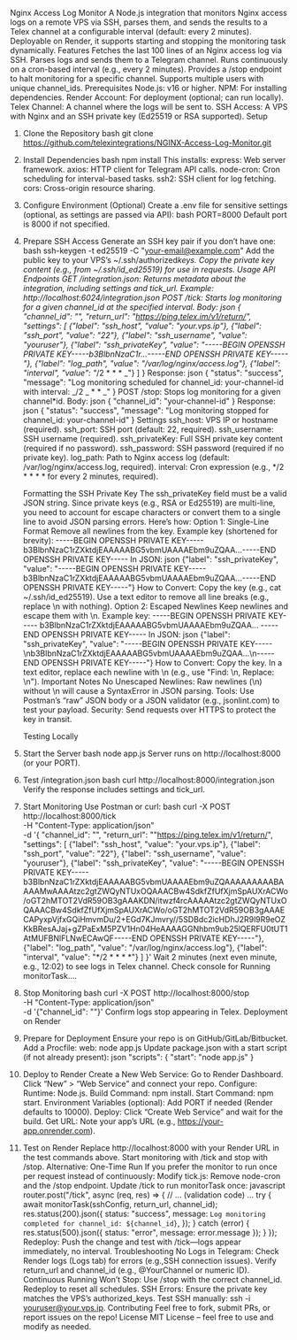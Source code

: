 Nginx Access Log Monitor
A Node.js integration that monitors Nginx access logs on a remote VPS via SSH, parses them, and sends the results to a Telex channel at a configurable interval (default: every 2 minutes). Deployable on Render, it supports starting and stopping the monitoring task dynamically.
Features
Fetches the last 100 lines of an Nginx access log via SSH.
Parses logs and sends them to a Telegram channel.
Runs continuously on a cron-based interval (e.g., every 2 minutes).
Provides a /stop endpoint to halt monitoring for a specific channel.
Supports multiple users with unique channel_ids.
Prerequisites
Node.js: v16 or higher.
NPM: For installing dependencies.
Render Account: For deployment (optional; can run locally).
Telex Channel: A channel where the logs will be sent to.
SSH Access: A VPS with Nginx and an SSH private key (Ed25519 or RSA supported).
Setup

1. Clone the Repository
   bash
   git clone https://github.com/telexintegrations/NGINX-Access-Log-Monitor.git
2. Install Dependencies
   bash
   npm install
   This installs:
   express: Web server framework.
   axios: HTTP client for Telegram API calls.
   node-cron: Cron scheduling for interval-based tasks.
   ssh2: SSH client for log fetching.
   cors: Cross-origin resource sharing.
3. Configure Environment (Optional)
   Create a .env file for sensitive settings (optional, as settings are passed via API):
   bash
   PORT=8000
   Default port is 8000 if not specified.
4. Prepare SSH Access
   Generate an SSH key pair if you don’t have one:
   bash
   ssh-keygen -t ed25519 -C "your-email@example.com"
   Add the public key to your VPS’s ~/.ssh/authorized*keys.
   Copy the private key content (e.g., from ~/.ssh/id_ed25519) for use in requests.
   Usage
   API Endpoints
   GET /integration.json:
   Returns metadata about the integration, including settings and tick_url.
   Example: http://localhost:6024/integration.json
   POST /tick:
   Starts log monitoring for a given channel_id at the specified interval.
   Body:
   json
   {
   "channel_id": "<your-test-telex-channel-id>",
   "return_url": "https://ping.telex.im/v1/return/<your-test-telex-channel-id>",
   "settings": [
   {"label": "ssh_host", "value": "your.vps.ip"},
   {"label": "ssh_port", "value": "22"},
   {"label": "ssh_username", "value": "youruser"},
   {"label": "ssh_privateKey", "value": "-----BEGIN OPENSSH PRIVATE KEY-----b3BlbnNzaC1r...-----END OPENSSH PRIVATE KEY-----"},
   {"label": "log_path", "value": "/var/log/nginx/access.log"},
   {"label": "interval", "value": "*/2 \* \* \* _"}
   ]
   }
   Response:
   json
   {
   "status": "success",
   "message": "Log monitoring scheduled for channel_id: your-channel-id with interval: _/2 _ \* \* _"
   }
   POST /stop:
   Stops log monitoring for a given channel*id.
   Body:
   json
   {
   "channel_id": "your-channel-id"
   }
   Response:
   json
   {
   "status": "success",
   "message": "Log monitoring stopped for channel_id: your-channel-id"
   }
   Settings
   ssh_host: VPS IP or hostname (required).
   ssh_port: SSH port (default: 22, required).
   ssh_username: SSH username (required).
   ssh_privateKey: Full SSH private key content (required if no password).
   ssh_password: SSH password (required if no private key).
   log_path: Path to Nginx access log (default: /var/log/nginx/access.log, required).
   interval: Cron expression (e.g., */2 \* \* \* \* for every 2 minutes, required).

   Formatting the SSH Private Key
   The ssh_privateKey field must be a valid JSON string. Since private keys (e.g., RSA or Ed25519) are multi-line, you need to account for escape characters or convert them to a single line to avoid JSON parsing errors. Here’s how:
   Option 1: Single-Line Format
   Remove all newlines from the key.
   Example key (shortened for brevity):
   -----BEGIN OPENSSH PRIVATE KEY-----b3BlbnNzaC1rZXktdjEAAAAABG5vbmUAAAAEbm9uZQAA...-----END OPENSSH PRIVATE KEY-----
   In JSON:
   json
   {"label": "ssh_privateKey", "value": "-----BEGIN OPENSSH PRIVATE KEY-----b3BlbnNzaC1rZXktdjEAAAAABG5vbmUAAAAEbm9uZQAA...-----END OPENSSH PRIVATE KEY-----"}
   How to Convert:
   Copy the key (e.g., cat ~/.ssh/id_ed25519).
   Use a text editor to remove all line breaks (e.g., replace \n with nothing).
   Option 2: Escaped Newlines
   Keep newlines and escape them with \\n.
   Example key:
   -----BEGIN OPENSSH PRIVATE KEY-----
   b3BlbnNzaC1rZXktdjEAAAAABG5vbmUAAAAEbm9uZQAA...
   -----END OPENSSH PRIVATE KEY-----
   In JSON:
   json
   {"label": "ssh_privateKey", "value": "-----BEGIN OPENSSH PRIVATE KEY-----\\nb3BlbnNzaC1rZXktdjEAAAAABG5vbmUAAAAEbm9uZQAA...\\n-----END OPENSSH PRIVATE KEY-----"}
   How to Convert:
   Copy the key.
   In a text editor, replace each newline with \\n (e.g., use "Find: \n, Replace: \n").
   Important Notes
   No Unescaped Newlines: Raw newlines (\n) without \\n will cause a SyntaxError in JSON parsing.
   Tools: Use Postman’s “raw” JSON body or a JSON validator (e.g., jsonlint.com) to test your payload.
   Security: Send requests over HTTPS to protect the key in transit.

   Testing Locally

5. Start the Server
   bash
   node app.js
   Server runs on http://localhost:8000 (or your PORT).
6. Test /integration.json
   bash
   curl http://localhost:8000/integration.json
   Verify the response includes settings and tick_url.
7. Start Monitoring
   Use Postman or curl:
   bash
   curl -X POST http://localhost:8000/tick \
   -H "Content-Type: application/json" \
   -d '{
   "channel_id": "<your-test-telex-channel-id>",
   "return_url": ""https://ping.telex.im/v1/return/<your-test-telex-channel-id>",
   "settings": [
   {"label": "ssh_host", "value": "your.vps.ip"},
   {"label": "ssh_port", "value": "22"},
   {"label": "ssh_username", "value": "youruser"},
   {"label": "ssh_privateKey", "value": "-----BEGIN OPENSSH PRIVATE KEY-----b3BlbnNzaC1rZXktdjEAAAAABG5vbmUAAAAEbm9uZQAAAAAAAAABAAAAMwAAAAtzc2gtZWQyNTUxOQAAACBw4SdkfZfUfXjmSpAUXrACWo/oGT2hMTOT2VdR59OB3gAAAKDN/itwzf4rcAAAAAtzc2gtZWQyNTUxOQAAACBw4SdkfZfUfXjmSpAUXrACWo/oGT2hMTOT2VdR59OB3gAAAECAPyxpVjfxGQiHmvmDu/2+EGd7KJmvry//5SDBdc2icHDhJ2R9l9R9eOZKkBResAJaj+gZPaExM5PZV1Hn04HeAAAAGGNhbm9ub25lQERFU0tUT1AtMUFBNlFLNwECAwQF-----END OPENSSH PRIVATE KEY-----"},
   {"label": "log_path", "value": "/var/log/nginx/access.log"},
   {"label": "interval", "value": "*/2 * * * *"}
   ]
   }'
   Wait 2 minutes (next even minute, e.g., 12:02) to see logs in Telex channel.
   Check console for Running monitorTask....
8. Stop Monitoring
   bash
   curl -X POST http://localhost:8000/stop \
   -H "Content-Type: application/json" \
   -d '{"channel_id": "<your-test-telex-channel-id>"}'
   Confirm logs stop appearing in Telex.
   Deployment on Render
9. Prepare for Deployment
   Ensure your repo is on GitHub/GitLab/Bitbucket.
   Add a Procfile:
   web: node app.js
   Update package.json with a start script (if not already present):
   json
   "scripts": {
   "start": "node app.js"
   }
10. Deploy to Render
    Create a New Web Service:
    Go to Render Dashboard.
    Click “New” > “Web Service” and connect your repo.
    Configure:
    Runtime: Node.js.
    Build Command: npm install.
    Start Command: npm start.
    Environment Variables (optional): Add PORT if needed (Render defaults to 10000).
    Deploy: Click “Create Web Service” and wait for the build.
    Get URL: Note your app’s URL (e.g., https://your-app.onrender.com).
11. Test on Render
    Replace http://localhost:8000 with your Render URL in the test commands above.
    Start monitoring with /tick and stop with /stop.
    Alternative: One-Time Run
    If you prefer the monitor to run once per request instead of continuously:
    Modify tick.js:
    Remove node-cron and the /stop endpoint.
    Update /tick to run monitorTask once:
    javascript
    router.post("/tick", async (req, res) => {
    // ... (validation code) ...
    try {
    await monitorTask(sshConfig, return_url, channel_id);
    res.status(200).json({
    status: "success",
    message: `Log monitoring completed for channel_id: ${channel_id}`,
    });
    } catch (error) {
    res.status(500).json({ status: "error", message: error.message });
    }
    });
    Redeploy: Push the change and test with /tick—logs appear immediately, no interval.
    Troubleshooting
    No Logs in Telegram:
    Check Render logs (Logs tab) for errors (e.g.,SSH connection issues).
    Verify return_url and channel_id (e.g., @YourChannel or numeric ID).
    Continuous Running Won’t Stop:
    Use /stop with the correct channel_id.
    Redeploy to reset all schedules.
    SSH Errors:
    Ensure the private key matches the VPS’s authorized_keys.
    Test SSH manually: ssh -i <key-file> youruser@your.vps.ip.
    Contributing
    Feel free to fork, submit PRs, or report issues on the repo!
    License
    MIT License – feel free to use and modify as needed.
